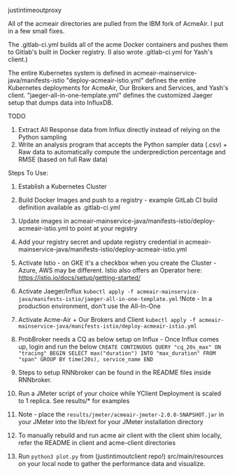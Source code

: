justintimeoutproxy 

All of the acmeair directories are pulled from the IBM fork of AcmeAir.  I put in a few small fixes.

The .gitlab-ci.yml builds all of the acme Docker containers and pushes them to Gitlab's built in Docker registry.
(I also wrote .gitlab-ci.yml for Yash's client.)

The entire Kubernetes system is defined in acmeair-mainservice-java/manifests-istio
  "deploy-acmeair-istio.yml" defines the entire Kubernetes deployments for AcmeAir, Our Brokers and Services, and Yash's client.
  "jaeger-all-in-one-template.yml" defines the customized Jaeger setup that dumps data into InfluxDB.

TODO
1. Extract All Response data from Influx directly instead of relying on the Python sampling
2. Write an analysis program that accepts the Python sampler data (.csv) + Raw data to automatically compute the underprediction percentage and RMSE (based on full Raw data)


Steps To Use:

1. Establish a Kubernetes Cluster
2. Build Docker Images and push to a registry - example GitLab CI build definition available as .gitlab-ci.yml
  1. Update images in acmeair-mainservice-java/manifests-istio/deploy-acmeair-istio.yml to point at your registry
  2. Add your registry secret and update registry credential in acmeair-mainservice-java/manifests-istio/deploy-acmeair-istio.yml
3. Activate Istio - on GKE it's a checkbox when you create the Cluster - Azure, AWS may be different.  Istio also offers an Operator here: https://istio.io/docs/setup/getting-started/

4. Activate Jaeger/Influx
`kubectl apply -f acmeair-mainservice-java/manifests-istio/jaeger-all-in-one-template.yml`
!Note - In a production environment, don't use the All-In-One

5. Activate Acme-Air + Our Brokers and Client
`kubectl apply -f acmeair-mainservice-java/manifests-istio/deploy-acmeair-istio.yml`

6. ProbBroker needs a CQ as below setup on Influx - 
Once Influx comes up, login and run the below 
`CREATE CONTINUOUS QUERY "cq_20s_max" ON "tracing" BEGIN SELECT max("duration") INTO "max_duration" FROM "span" GROUP BY time(20s), service_name END`

7. Steps to setup RNNbroker can be found in the README files inside RNNbroker.

8. Run a JMeter script of your choice while YClient Deployment is scaled to 1 replica. See results/* for examples
  1. Note - place the `results/jmeter/acmeair-jmeter-2.0.0-SNAPSHOT.jar` in your JMeter into the lib/ext for your JMeter installation directory
  
9. To manually rebuild and run acme air client with the client shim locally, refer the README in client and acme-client directories

10. Run `python3 plot.py` from (justintimoutclient repo!) src/main/resources on your local node to gather the performance data and visualize.
